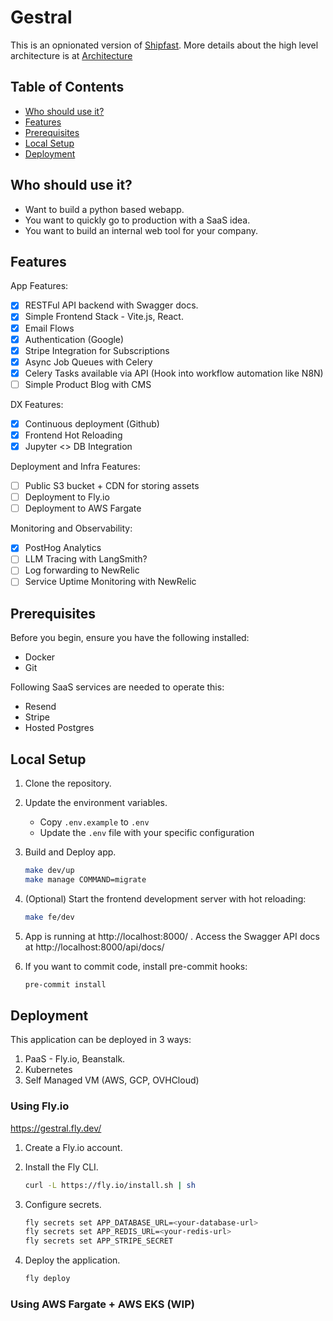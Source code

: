 # Gestral

This is an opnionated version of [Shipfast](https://shipfa.st/). More details about the high level architecture is at [Architecture](ARCHITECTURE.md)

## Table of Contents

- [Who should use it?](#who-should-use-it)
- [Features](#features)
- [Prerequisites](#prerequisites)
- [Local Setup](#local-setup)
- [Deployment](#deployment)

## Who should use it?

- Want to build a python based webapp.
- You want to quickly go to production with a SaaS idea.
- You want to build an internal web tool for your company.

## Features

App Features:

- [x] RESTFul API backend with Swagger docs.
- [x] Simple Frontend Stack - Vite.js, React.
- [x] Email Flows
- [x] Authentication (Google)
- [x] Stripe Integration for Subscriptions
- [x] Async Job Queues with Celery
- [x] Celery Tasks available via API (Hook into workflow automation like N8N)
- [ ] Simple Product Blog with CMS

DX Features:

- [x] Continuous deployment (Github)
- [x] Frontend Hot Reloading
- [x] Jupyter <> DB Integration

Deployment and Infra Features:

- [ ] Public S3 bucket + CDN for storing assets
- [ ] Deployment to Fly.io
- [ ] Deployment to AWS Fargate

Monitoring and Observability:

- [x] PostHog Analytics
- [ ] LLM Tracing with LangSmith?
- [ ] Log forwarding to NewRelic
- [ ] Service Uptime Monitoring with NewRelic

## Prerequisites

Before you begin, ensure you have the following installed:

- Docker
- Git

Following SaaS services are needed to operate this:

- Resend
- Stripe
- Hosted Postgres

## Local Setup

1. Clone the repository.

2. Update the environment variables.

   - Copy `.env.example` to `.env`
   - Update the `.env` file with your specific configuration

3. Build and Deploy app.

   ```sh
   make dev/up
   make manage COMMAND=migrate
   ```

4. (Optional) Start the frontend development server with hot reloading:
   ```sh
   make fe/dev
   ```
5. App is running at http://localhost:8000/ . Access the Swagger API docs at http://localhost:8000/api/docs/

6. If you want to commit code, install pre-commit hooks:
   ```sh
   pre-commit install
   ```

## Deployment

This application can be deployed in 3 ways:

1. PaaS - Fly.io, Beanstalk.
2. Kubernetes
3. Self Managed VM (AWS, GCP, OVHCloud)

### Using Fly.io

https://gestral.fly.dev/

1. Create a Fly.io account.
2. Install the Fly CLI.

   ```sh
   curl -L https://fly.io/install.sh | sh
   ```

3. Configure secrets.

   ```sh
   fly secrets set APP_DATABASE_URL=<your-database-url>
   fly secrets set APP_REDIS_URL=<your-redis-url>
   fly secrets set APP_STRIPE_SECRET
   ```

4. Deploy the application.

   ```sh
   fly deploy
   ```

### Using AWS Fargate + AWS EKS (WIP)

